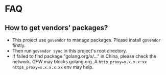 # FAQ
## How to get vendors' packages?
- This project use `govendor` to manage packages. Please install `govendor` firstly.
- Then run `govendor sync` in this project's root directory.
- If failed to find package "golang.org/x/..." in China, please check the network. GFW may blocks golang.org. A `http_proxy=x.x.x.x:xx https_proxy=x.x.x.x:xx` env may help.